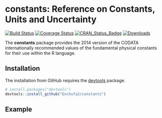 
<!-- README.md is generated from README.Rmd. Please edit that file -->
constants: Reference on Constants, Units and Uncertainty
========================================================

[![Build Status](https://travis-ci.org/Enchufa2/constants.svg?branch=master)](https://travis-ci.org/Enchufa2/constants) [![Coverage Status](https://codecov.io/gh/Enchufa2/constants/branch/master/graph/badge.svg)](https://codecov.io/gh/Enchufa2/constants) [![CRAN\_Status\_Badge](http://www.r-pkg.org/badges/version/constants)](https://cran.r-project.org/package=constants) [![Downloads](http://cranlogs.r-pkg.org/badges/constants)](https://cran.r-project.org/package=constants)

The **constants** package provides the 2014 version of the CODATA internationally recommended values of the fundamental physical constants for their use within the R language.

Installation
------------

The installation from GitHub requires the [devtools](https://github.com/hadley/devtools) package.

``` r
# install.packages("devtools")
devtools::install_github("Enchufa2/constants")
```

Example
-------
